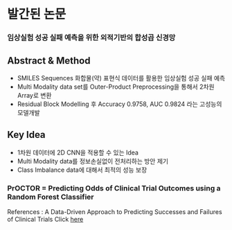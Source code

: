 # 발간된 논문

<!--Predicting Successes and Failures of Clinical Trials With Outer Product-Based Convolutional Neural Network-->
### 임상실험 성공 실패 예측을 위한 외적기반의 합성곱 신경망

## Abstract & Method
* SMILES Sequences 화합물(약) 표현식 데이터를 활용한 임상실험 성공 실패 예측
* Multi Modality data set를 Outer-Product Preprocessing을 통해서 2차원 Array로 변환
* Residual Block Modelling 후 Accuracy 0.9758, AUC 0.9824 라는 고성능의 모델개발

## Key Idea
* 1차원 데이터에 2D CNN을 적용할 수 있는 Idea
* Multi Modality data를 정보손실없이 전처리하는 방안 제기
* Class Imbalance data에 대해서 최적의 성능 보장

### PrOCTOR = Predicting Odds of Clinical Trial Outcomes using a Random Forest Classifier
References : A Data-Driven Approach to Predicting Successes and Failures of Clinical Trials 
Click [here](https://github.com/kgayvert/PrOCTOR)
